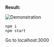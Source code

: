 **Result:**

![Demonstration](https://github.com/oxtaco/currency-task/blob/master/image.jpg?raw=true)

`npm i` <br>
`npm start`

Go to localhost:3000
